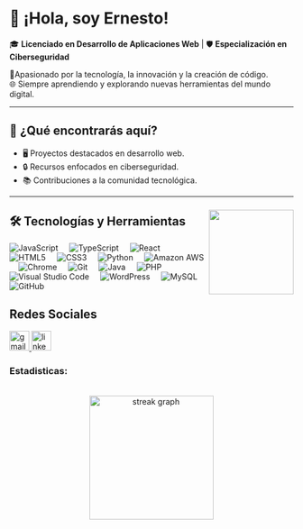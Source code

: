 
# 👋 ¡Hola, soy Ernesto!  <picture>
       

🎓 **Licenciado en Desarrollo de Aplicaciones Web** | 🛡️ **Especialización en Ciberseguridad**  

🚀Apasionado por la tecnología, la innovación y la creación de código.  
🌐 Siempre aprendiendo y explorando nuevas herramientas del mundo digital.  

---

## 🌟 ¿Qué encontrarás aquí?  
- 🖥️ Proyectos destacados en desarrollo web.  
- 🔒 Recursos enfocados en ciberseguridad.  
- 📚 Contribuciones a la comunidad tecnológica.

---



###

<img align="right" height="150" src="https://media0.giphy.com/media/v1.Y2lkPTc5MGI3NjExNHd5OGF3ODl6eXN0bzFvdGpraWlybmU1cWYyaTdoOWNjMGFjYXVwcSZlcD12MV9pbnRlcm5hbF9naWZfYnlfaWQmY3Q9Zw/HscDLzkO8EOTmgkhQP/giphy.gif"  />

###

<div align="left">
    <h2 align="left">🛠️ Tecnologías y Herramientas</h2>
    <p align="left">
        <img src="https://img.shields.io/badge/JavaScript-%23F7DF1E.svg?style=for-the-badge&logo=javascript&logoColor=black" alt="JavaScript" />
        <img width="12" />
        <img src="https://img.shields.io/badge/TypeScript-%23007ACC.svg?style=for-the-badge&logo=typescript&logoColor=white" alt="TypeScript" />
        <img width="12" />
        <img src="https://img.shields.io/badge/React-%2320232a.svg?style=for-the-badge&logo=react&logoColor=%2361DAFB" alt="React" />
        <img width="12" />
        <img src="https://img.shields.io/badge/HTML5-%23E34F26.svg?style=for-the-badge&logo=html5&logoColor=white" alt="HTML5" />
        <img width="12" />
        <img src="https://img.shields.io/badge/CSS3-%231572B6.svg?style=for-the-badge&logo=css3&logoColor=white" alt="CSS3" />
        <img width="12" />
        <img src="https://img.shields.io/badge/Python-%233776AB.svg?style=for-the-badge&logo=python&logoColor=white" alt="Python" />
        <img width="12" />
        <img src="https://img.shields.io/badge/Amazon%20AWS-%23FF9900.svg?style=for-the-badge&logo=amazon-aws&logoColor=white" alt="Amazon AWS" />
        <img width="12" />
        <img src="https://img.shields.io/badge/Chrome-%2331579C.svg?style=for-the-badge&logo=google-chrome&logoColor=white" alt="Chrome" />
        <img width="12" />
        <img src="https://img.shields.io/badge/Git-%23F05033.svg?style=for-the-badge&logo=git&logoColor=white" alt="Git" />
        <img width="12" />
        <img src="https://img.shields.io/badge/Java-%23007396.svg?style=for-the-badge&logo=java&logoColor=white" alt="Java" />
        <img width="12" />
        <img src="https://img.shields.io/badge/PHP-%23777BB4.svg?style=for-the-badge&logo=php&logoColor=white" alt="PHP" />
        <img width="12" />
        <img src="https://img.shields.io/badge/Visual%20Studio%20Code-%232D9EEA.svg?style=for-the-badge&logo=visual-studio-code&logoColor=white" alt="Visual Studio Code" />
        <img width="12" />
        <img src="https://img.shields.io/badge/WordPress-%2321759B.svg?style=for-the-badge&logo=wordpress&logoColor=white" alt="WordPress" />
        <img width="12" />
        <img src="https://img.shields.io/badge/MySQL-%234479A1.svg?style=for-the-badge&logo=mysql&logoColor=white" alt="MySQL" />
        <img width="12" />
        <img src="https://img.shields.io/badge/GitHub-%23121011.svg?style=for-the-badge&logo=github&logoColor=white" alt="GitHub" />
    </p>
</div>

###
 <h2 align="left"> Redes Sociales </h2>
<div align="left">
  <a href="mailto:ErnestoJNC@gmail.com" target="_blank">
    <img src="https://img.shields.io/static/v1?message=Gmail&logo=gmail&label=&color=D14836&logoColor=white&labelColor=&style=for-the-badge" height="35" alt="gmail logo" />
</a>
  <a href="https://www.linkedin.com/in/ernesto-neyra-c%C3%A9spedes-03428825b/" target="_blank">
    <img src="https://img.shields.io/static/v1?message=LinkedIn&logo=linkedin&label=&color=0077B5&logoColor=white&labelColor=&style=for-the-badge" height="35" alt="linkedin logo"  />
  </a>
</div>
<h3>Estadisticas: </h3><br>

<div align="center">
  <img src="https://streak-stats.demolab.com?user=ErnNeyra&locale=en&mode=daily&theme=dark&hide_border=false&border_radius=5&order=3" height="220" alt="streak graph"  />
</div>

